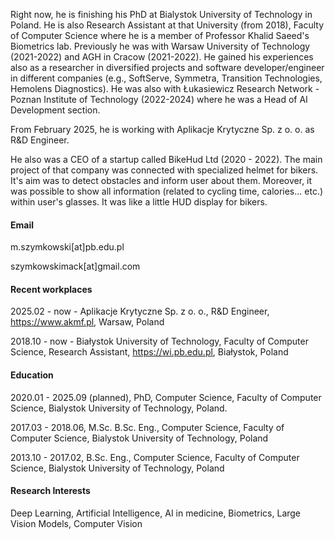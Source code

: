 Right now, he is finishing his PhD at Bialystok University of Technology in Poland. He is also Research Assistant at that University (from 2018), Faculty of Computer Science where he is a member of Professor Khalid Saeed's Biometrics lab. Previously he was with Warsaw University of Technology (2021-2022) and AGH in Cracow (2021-2022). He gained his experiences also as a researcher in diversified projects and software developer/engineer in different companies (e.g., SoftServe, Symmetra, Transition Technologies, Hemolens Diagnostics). He was also with Łukasiewicz Research Network - Poznan Institute of Technology (2022-2024) where he was a Head of AI Development section. 

From February 2025, he is working with Aplikacje Krytyczne Sp. z o. o. as R&D Engineer.

He also was a CEO of a startup called BikeHud Ltd (2020 - 2022). The main project of that company was connected with specialized helmet for bikers. It's aim was to detect obstacles and inform user about them. Moreover, it was possible to show all information (related to cycling time, calories... etc.) within user's glasses. It was like a little HUD display for bikers.

#### Email
m.szymkowski[at]pb.edu.pl

szymkowskimack[at]gmail.com

#### Recent workplaces
2025.02 - now - Aplikacje Krytyczne Sp. z o. o., R&D Engineer, https://www.akmf.pl, Warsaw, Poland

2018.10 - now - Białystok University of Technology, Faculty of Computer Science, Research Assistant, https://wi.pb.edu.pl, Białystok, Poland 

#### Education
2020.01 - 2025.09 (planned), PhD, Computer Science, Faculty of Computer Science, Bialystok University of Technology, Poland.

2017.03 - 2018.06, M.Sc. B.Sc. Eng., Computer Science, Faculty of Computer Science, Bialystok University of Technology, Poland

2013.10 - 2017.02, B.Sc. Eng., Computer Science, Faculty of Computer Science, Bialystok University of Technology, Poland

#### Research Interests
Deep Learning, Artificial Intelligence, AI in medicine, Biometrics, Large Vision Models, Computer Vision
